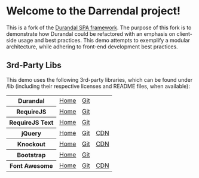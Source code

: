 # Welcome to the Darrendal project!

This is a fork of the <a href="http://www.durandaljs.com">Durandal SPA framework</a>. The purpose of this fork is to demonstrate how Durandal could be refactored with an emphasis on client-side usage and best practices. This demo attempts to exemplify a modular architecture, while adhering to front-end development best practices.

## 3rd-Party Libs

This demo uses the following 3rd-party libraries, which can be found under /lib (including their respective licenses and README files, when available):

<table>
    <tr>
        <th>Durandal</th>
        <td><a href="http://durandaljs.com/">Home</a></td>
        <td><a href="https://github.com/BlueSpire/Durandal">Git</a></td>
        <td></td>
    </tr>
    <tr>
        <th>RequireJS</th>
        <td><a href="http://requirejs.org/">Home</a></td>
        <td><a href="https://github.com/jrburke/requirejs">Git</a></td>
        <td></td>
    </tr>
    <tr>
        <th>RequireJS Text</th>
        <td><a href="http://requirejs.org/docs/api.html#text">Home</a></td>
        <td><a href="https://github.com/requirejs/text">Git</a></td>
        <td></td>
    </tr>
    <tr>
        <th>jQuery</th>
        <td><a href="http://jquery.com/">Home</a></td>
        <td><a href="https://github.com/jquery/jquery">Git</a></td>
        <td><a href="//cdnjs.cloudflare.com/ajax/libs/jquery/1.10.0/jquery.min.js">CDN</a></td>
    </tr>
    <tr>
        <th>Knockout</th>
        <td><a href="http://knockoutjs.com/">Home</a></td>
        <td><a href="https://github.com/SteveSanderson/knockout/">Git</a></td>
        <td><a href="//cdnjs.cloudflare.com/ajax/libs/knockout/2.2.1/knockout-min.js">CDN</a></td>
    </tr>
    <tr>
        <th>Bootstrap</th>
        <td><a href="http://twitter.github.io/bootstrap/">Home</a></td>
        <td><a href="http://github.com/twitter/bootstrap">Git</a></td>
        <td></td>
    </tr>
    <tr>
        <th>Font Awesome</th>
        <td><a href="http://fortawesome.github.io/Font-Awesome/">Home</a></td>
        <td><a href="https://github.com/FortAwesome/Font-Awesome">Git</a></td>
        <td><a href="//cdnjs.cloudflare.com/ajax/libs/font-awesome/3.1.0/css/font-awesome.min.css">CDN</a></td>
    </tr>
</table>
